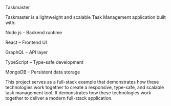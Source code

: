 ﻿Taskmaster

Taskmaster is a lightweight and scalable Task Management application built with:

Node.js – Backend runtime

React – Frontend UI

GraphQL – API layer

TypeScript – Type-safe development

MongoDB – Persistent data storage

This project serves as a full-stack example that demonstrates how these technologies work together to create a responsive, type-safe, and scalable task management tool. It demonstrates how these technologies work together to deliver a modern full-stack application.